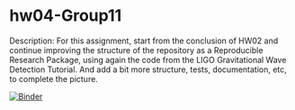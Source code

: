 # hw04-Group11

Description: For this assignment, start from the conclusion of HW02 and continue improving the structure of the repository as a Reproducible Research Package, using again the code from the LIGO Gravitational Wave Detection Tutorial. And add a bit more structure, tests, documentation, etc, to complete the picture.

[![Binder](https://mybinder.org/badge_logo.svg)](https://mybinder.org/v2/gh/UCB-stat-159-s23/hw04-Group11.git/HEAD?labpath=LOSC_Event_tutorial.ipynb)
